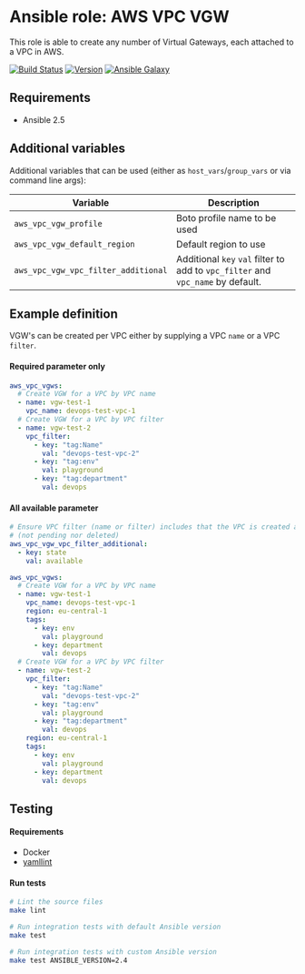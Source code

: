 # Ansible role: AWS VPC VGW

This role is able to create any number of Virtual Gateways, each attached to a VPC in AWS.

[![Build Status](https://travis-ci.org/Flaconi/ansible-role-aws-vpc-vgw.svg?branch=master)](https://travis-ci.org/Flaconi/ansible-role-aws-vpc-vgw)
[![Version](https://img.shields.io/github/tag/Flaconi/ansible-role-aws-vpc-vgw.svg)](https://github.com/Flaconi/ansible-role-aws-vpc-vgw/tags)
[![Ansible Galaxy](https://img.shields.io/ansible/role/d/25925.svg)](https://galaxy.ansible.com/Flaconi/aws-vpc-vgw/)

## Requirements

* Ansible 2.5


## Additional variables

Additional variables that can be used (either as `host_vars`/`group_vars` or via command line args):

| Variable                            | Description                  |
|-------------------------------------|------------------------------|
| `aws_vpc_vgw_profile`               | Boto profile name to be used |
| `aws_vpc_vgw_default_region`        | Default region to use        |
| `aws_vpc_vgw_vpc_filter_additional` | Additional `key` `val` filter to add to `vpc_filter` and `vpc_name` by default. |

## Example definition

VGW's can be created per VPC either by supplying a VPC `name` or a VPC `filter`.

#### Required parameter only

```yml
aws_vpc_vgws:
  # Create VGW for a VPC by VPC name
  - name: vgw-test-1
    vpc_name: devops-test-vpc-1
  # Create VGW for a VPC by VPC filter
  - name: vgw-test-2
    vpc_filter:
      - key: "tag:Name"
        val: "devops-test-vpc-2"
      - key: "tag:env"
        val: playground
      - key: "tag:department"
        val: devops
```

#### All available parameter
```yml
# Ensure VPC filter (name or filter) includes that the VPC is created already
# (not pending nor deleted)
aws_vpc_vgw_vpc_filter_additional:
  - key: state
    val: available

aws_vpc_vgws:
  # Create VGW for a VPC by VPC name
  - name: vgw-test-1
    vpc_name: devops-test-vpc-1
    region: eu-central-1
    tags:
      - key: env
        val: playground
      - key: department
        val: devops
  # Create VGW for a VPC by VPC filter
  - name: vgw-test-2
    vpc_filter:
      - key: "tag:Name"
        val: "devops-test-vpc-2"
      - key: "tag:env"
        val: playground
      - key: "tag:department"
        val: devops
    region: eu-central-1
    tags:
      - key: env
        val: playground
      - key: department
        val: devops
```


## Testing

#### Requirements

* Docker
* [yamllint](https://github.com/adrienverge/yamllint)

#### Run tests

```bash
# Lint the source files
make lint

# Run integration tests with default Ansible version
make test

# Run integration tests with custom Ansible version
make test ANSIBLE_VERSION=2.4
```
